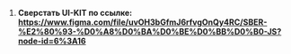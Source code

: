 1) <b> Сверстать UI-KIT по ссылке:
https://www.figma.com/file/uvOH3bGfmJ6rfvgOnQy4RC/SBER-%E2%80%93-%D0%A8%D0%BA%D0%BE%D0%BB%D0%B0-JS?node-id=6%3A16</b>
